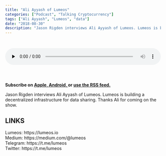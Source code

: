 ```yaml
---
title: "Ali Ayyash of Lumeos"
categories: ["Podcast", "Talking Cryptocurrency"]
tags: ["Ali Ayyash", "Lumeos", "data"]
date: "2018-08-30"
description: "Jason Rigden interviews Ali Ayyash of Lumeos. Lumeos is building a decentralized infrastructure for data sharing. Thanks Ali for coming on the show."
---
```

<audio controls="" preload="none" style="padding-top:2em;padding-bottom:3em; width:100%;">
  <source 
  src="http://traffic.libsyn.com/talkingcryptocurrency/TalkingCryptocurrency_033.mp3"
  type="audio/mpeg">
  Your browser does not support the audio element.
</audio>

<p>
  <strong>
    Subscribe on 
    <a href="https://itunes.apple.com/us/podcast/talking-cryptocurrency/id1388099603?mt=2app=podcast">
        Apple,
    </a>
    <a href="https://www.google.com/podcasts?feed=aHR0cDovL3RhbGtpbmdjcnlwdG9jdXJyZW5jeS5saWJzeW4uY29tL3Jzcw%3D%3D">
      Android,
    </a>
    or
    <a href="http://talkingcryptocurrency.libsyn.com/rss">
      use the RSS feed.
      </a>
  </strong>
</p>

Jason Rigden interviews Ali Ayyash of Lumeos. Lumeos is building a decentralized infrastructure for data sharing. Thanks Ali for coming on the show.

<h2>LINKS</h2>
Lumeos: https://lumeos.io<br>
Medium: https://medium.com/@lumeos<br>
Telegram: https://t.me/lumeos<br>
Twitter: https://t.me/lumeos<br>
